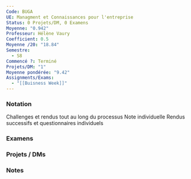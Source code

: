 ```yaml
---
Code: BUGA
UE: Managment et Connaissances pour l'entreprise
Status: 0 Projets/DM, 0 Examens
Moyenne: "0.942"
Professeur: Hélène Vaury
Coefficient: 0.5
Moyenne /20: "18.84"
Semestre:
  - S8
Commencé ?: Terminé
Projets/DM: "1"
Moyenne pondérée: "9.42"
Assignments/Exams:
  - "[[Buisness Week]]"
---
```

### Notation
Challenges et rendus tout au long du processus
Note individuelle
Rendus successifs et questionnaires individuels
  
### Examens
### Projets / DMs
  
### Notes